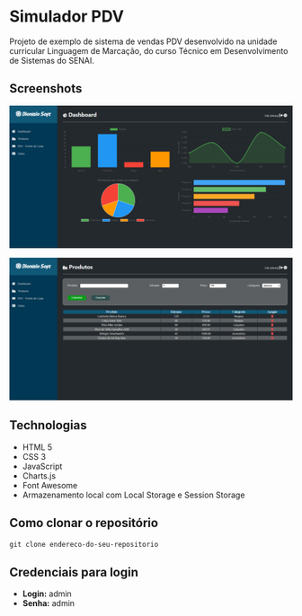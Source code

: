 # Simulador PDV

Projeto de exemplo de sistema de vendas PDV desenvolvido na unidade curricular Linguagem de Marcação, do curso Técnico em Desenvolvimento de Sistemas do SENAI.

## Screenshots 

![Tela Dashboard](https://github.com/JohnnyDionisio/Simulador-PDV/blob/master/telas/Dashboard.png "Descrição da imagem")

![Tela Produtos](https://github.com/JohnnyDionisio/Simulador-PDV/blob/master/telas/Produtos.png "Descrição da imagem")

## Technologias 

- HTML 5
- CSS 3 
- JavaScript
- Charts.js
- Font Awesome
- Armazenamento local com Local Storage e Session Storage

    
## Como clonar o repositório

```console
git clone endereco-do-seu-repositorio
```

## Credenciais para login

- **Login:** admin
- **Senha:** admin
